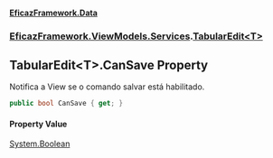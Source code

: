 #### [EficazFramework.Data](EficazFrameworkData.md 'EficazFramework Data')
### [EficazFramework.ViewModels.Services](EficazFrameworkData.md#EficazFramework_ViewModels_Services 'EficazFramework.ViewModels.Services').[TabularEdit&lt;T&gt;](TabularEdit_T_.md 'EficazFramework.ViewModels.Services.TabularEdit&lt;T&gt;')
## TabularEdit&lt;T&gt;.CanSave Property
Notifica a View se o comando salvar está habilitado.  
```csharp
public bool CanSave { get; }
```
#### Property Value
[System.Boolean](https://docs.microsoft.com/en-us/dotnet/api/System.Boolean 'System.Boolean')

